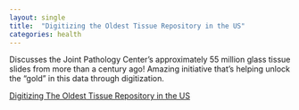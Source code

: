 ```yaml
---
layout: single
title:  "Digitizing the Oldest Tissue Repository in the US"
categories: health
---
```


Discusses the Joint Pathology Center’s approximately 55 million glass tissue slides from more than a century ago! Amazing initiative that’s helping unlock the “gold” in this data through digitization. 


[Digitizing The Oldest Tissue Repository in the US](https://www.digitalpathologytoday.com/episodes/s2e18)